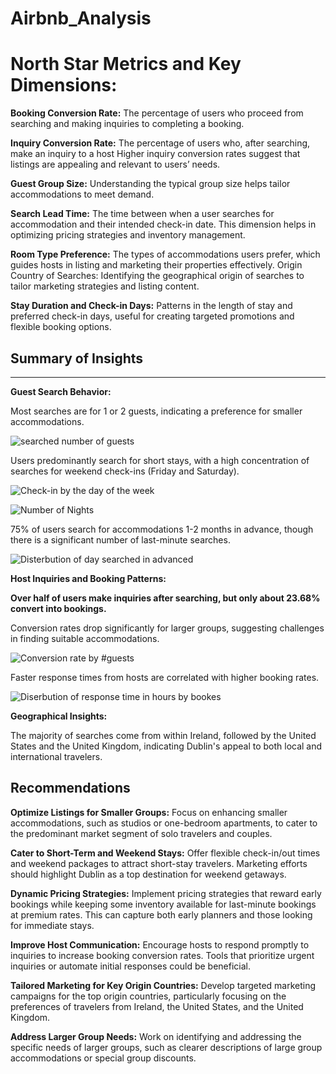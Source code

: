 # Airbnb_Analysis

 **North Star Metrics and Key Dimensions:**
===============================

**Booking Conversion Rate:** The percentage of users who proceed from searching and making inquiries to completing a booking.

**Inquiry Conversion Rate:** The percentage of users who, after searching, make an inquiry to a host
Higher inquiry conversion rates suggest that listings are appealing and relevant to users’ needs.

**Guest Group Size:** Understanding the typical group size helps tailor accommodations to meet demand.

**Search Lead Time:** The time between when a user searches for accommodation and their intended check-in date. This dimension helps in optimizing pricing strategies and inventory management.

**Room Type Preference:** The types of accommodations users prefer, which guides hosts in listing and marketing their properties effectively.
Origin Country of Searches: Identifying the geographical origin of searches to tailor marketing strategies and listing content.

**Stay Duration and Check-in Days:** Patterns in the length of stay and preferred check-in days, useful for creating targeted promotions and flexible booking options.

## Summary of Insights
----

**Guest Search Behavior:**

Most searches are for 1 or 2 guests, indicating a preference for smaller accommodations.

![searched number of guests](images/n_guests_max.png)

Users predominantly search for short stays, with a high concentration of searches for weekend check-ins (Friday and Saturday).

![Check-in by the day of the week](images/D_O_W.png)

![Number of Nights](images/Number_of_Nights.png)

75% of users search for accommodations 1-2 months in advance, though there is a significant number of last-minute searches.

![Disterbution of day searched in advanced](images/day_diff.png)

**Host Inquiries and Booking Patterns:**

**Over half of users make inquiries after searching, but only about 23.68% convert into bookings.**

Conversion rates drop significantly for larger groups, suggesting challenges in finding suitable accommodations.

![Conversion rate by #guests](images/C_R_N_G.png)

Faster response times from hosts are correlated with higher booking rates.

![Diserbution of response time in hours by bookes](images/time_diff_hours.png)

**Geographical Insights:**

The majority of searches come from within Ireland, followed by the United States and the United Kingdom, indicating Dublin's appeal to both local and international travelers.

## Recommendations

**Optimize Listings for Smaller Groups:** Focus on enhancing smaller accommodations, such as studios or one-bedroom apartments, to cater to the predominant market segment of solo travelers and couples.

**Cater to Short-Term and Weekend Stays:** Offer flexible check-in/out times and weekend packages to attract short-stay travelers. Marketing efforts should highlight Dublin as a top destination for weekend getaways.

**Dynamic Pricing Strategies:** Implement pricing strategies that reward early bookings while keeping some inventory available for last-minute bookings at premium rates. This can capture both early planners and those looking for immediate stays.

**Improve Host Communication:** Encourage hosts to respond promptly to inquiries to increase booking conversion rates. Tools that prioritize urgent inquiries or automate initial responses could be beneficial.

**Tailored Marketing for Key Origin Countries:** Develop targeted marketing campaigns for the top origin countries, particularly focusing on the preferences of travelers from Ireland, the United States, and the United Kingdom.

**Address Larger Group Needs:** Work on identifying and addressing the specific needs of larger groups, such as clearer descriptions of large group accommodations or special group discounts.







